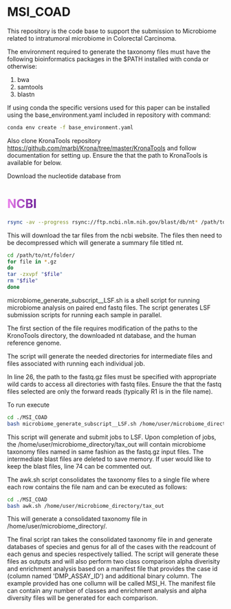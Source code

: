 # MSI_COAD

This repository is the code base to support the submission to Microbiome related to intratumoral microbiome in Colorectal Carcinoma.


The environment required to generate the taxonomy files must have the following bioinformatics packages in the $PATH installed with conda or otherwise:
1) bwa
2) samtools
3) blastn

If using conda the specific versions used for this paper can be installed using the base_environment.yaml included in repository with command:

```bash
conda env create -f base_environment.yaml
```


Also  clone KronaTools repository <https://github.com/marbl/Krona/tree/master/KronaTools> and follow documentation for setting up.  Ensure the that the path to KronaTools is available for below. 

Download the nucleotide database from 

<div style="background-image: linear-gradient(to right, violet, indigo, blue, green, yellow, orange, red); -webkit-background-clip: text; color: transparent;">
  <h1>NCBI</h1>
</div>


```bash
rsync -av --progress rsync://ftp.ncbi.nlm.nih.gov/blast/db/nt* /path/to/nt/folder/
```

This will download the tar files from the ncbi website.  The files then need to be decompressed which will generate a summary file titled nt. 

```bash
cd /path/to/nt/folder/
for file in *.gz
do
tar -zxvpf "$file"
rm "$file"
done
```

microbiome_generate_subscript__LSF.sh is a shell script for running microbiome analysis on paired end fastq files.  The script generates LSF submission scripts for running each sample in parallel.  

The first section of the file requires modification of the paths to the KronoTools directory, the downloaded nt database, and the human reference genome. 

The script will generate the needed directories for intermediate files and files associated with running each individual job. 

In line 26, the path to the fastq.gz files must be specified with appropriate wild cards to access all directories with fastq files. Ensure the that the fastq files selected are only the forward reads (typically R1 is in the file name). 

To run execute 
```bash
cd ./MSI_COAD
bash microbiome_generate_subscript__LSF.sh /home/user/microbiome_directory
```

This script will generate and submit jobs to LSF.  Upon completion of jobs, the /home/user/microbiome_directory/tax_out will contain microbiome taxonomy files named in same fashion as the fastq.gz input files. The intermediate blast files are deleted to save memory.  If user would like to keep the blast files, line 74 can be commented out.  

The awk.sh script consolidates the taxonomy files to a single file where each row contains the file nam and can be executed as follows:

```bash
cd ./MSI_COAD
bash awk.sh /home/user/microbiome_directory/tax_out
```

This will generate a consolidated taxonomy file in /home/user/microbiome_directory/. 

The final script ran takes the consolidated taxonomy file in and generate databases of species and genus for all of the cases with the readcount of each genus and species respectively tallied.   The script will generate these files as outputs and will also perform two class comparison alpha diverisity and enrichment analysis based on a manifest file that provides the case id (column  named 'DMP_ASSAY_ID') and additional binary column. The example provided has one collumn will be called MSI_H.  The manifest file can contain any number of classes and enrichment analysis and alpha diversity files will be generated for each comparison.
